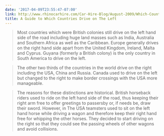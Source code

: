 ```yaml
---
date: '2017-04-09T23:55:47-07:00'
link: http://www.rhinocarhire.com/Car-Hire-Blog/August-2009/Which-Countries-Drive-on-the-Left,--a-Handy-Guide.aspx
title: A Guide to Which Countries Drive on The Left
---
```


>Most countries which were British colonies still drive on the left hand side of the road including huge land masses such as India, Australia and Southern Africa as well as the Caribbean. Europe generally drives on the right hand side apart from the United Kingdom, Ireland, Malta and Cyprus. Guyana (formerly a British colony) is the only country in South America to drive on the left.

>The other two thirds of the countries in the world drive on the right including the USA, China and Russia. Canada used to drive on the left but changed to the right to make border crossings with the USA more manageable.

>The reasons for these distinctions are historical. British horseback riders used to ride on the left hand side of the road, thus keeping their right arm free to offer greetings to passersby or, if needs be, draw their sword. However, in The USA teamsters used to sit on the left hand horse while driving a wagon and therefore keep their right hand free for whipping the other horses. They decided to start driving on the right so that they could see the passing wheels of other wagons and avoid collisions.
